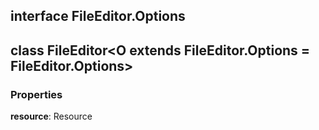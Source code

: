 ## interface **FileEditor.Options**

## class **FileEditor**\<O extends FileEditor.Options = FileEditor.Options>
### Properties
**resource**: Resource<br>


